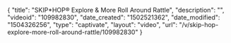 {
    "title": "SKIP*HOP&reg; Explore &amp; More Roll Around Rattle",
    "description": "",
    "videoid": "109982830",
    "date_created": "1502521362",
    "date_modified": "1504326256",
    "type": "captivate",
    "layout": "video",
    "url": "\/v\/skip-hop-explore-more-roll-around-rattle\/109982830"
}